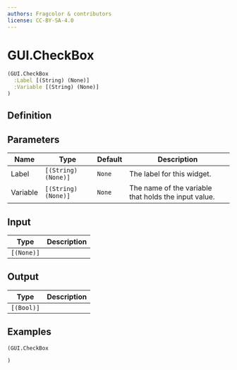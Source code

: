 ```yaml
---
authors: Fragcolor & contributors
license: CC-BY-SA-4.0
---
```



# GUI.CheckBox

```clojure
(GUI.CheckBox
  :Label [(String) (None)]
  :Variable [(String) (None)]
)
```


## Definition




## Parameters

| Name | Type | Default | Description |
|------|------|---------|-------------|
| Label | `[(String) (None)]` | `None` | The label for this widget. |
| Variable | `[(String) (None)]` | `None` | The name of the variable that holds the input value. |


## Input

| Type | Description |
|------|-------------|
| `[(None)]` |  |


## Output

| Type | Description |
|------|-------------|
| `[(Bool)]` |  |


## Examples

```clojure
(GUI.CheckBox

)
```
